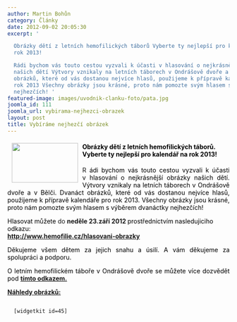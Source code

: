 ```yaml
---
author: Martin Bohůn
category: Články
date: 2012-09-02 20:05:30
excerpt: '

  Obrázky dětí z letních hemofilických táborů Vyberte ty nejlepší pro kalendář na
  rok 2013!

  Rádi bychom vás touto cestou vyzvali k účasti v hlasování o nejkrásnější obrázky
  našich dětí Výtvory vznikaly na letních táborech v Ondrášově dvoře a v Bělči Dvanáct
  obrázků, které od vás dostanou nejvíce hlasů, použijeme k přípravě kalendáře pro
  rok 2013 Všechny obrázky jsou krásné, proto nám pomozte svým hlasem s výběrem dvanáctky
  nejhezčích! '
featured-image: images/uvodnik-clanku-foto/pata.jpg
joomla_id: 111
joomla_url: vybirama-nejhezci-obrazek
layout: post
title: Vybíráme nejhezčí obrázek
---
```


<h4>
 <img border="0" height="90" src="{{ site.baseurl }}/images/uvodnik-clanku-foto/pata.jpg" style="float: left; margin-left: 10px; margin-right: 10px;" width="150"/>
</h4>
<h4>
 <span style="color: #000000;">
  Obrázky dětí z letních hemofilických táborů. Vyberte ty nejlepší pro kalendář na rok 2013!
 </span>
</h4>
<p style="text-align: justify;">
 R
 <span style="color: #000000;">
  ádi bychom vás touto cestou vyzvali k účasti v hlasování o nejkrásnější obrázky našich dětí. Výtvory vznikaly na letních táborech v Ondrášově dvoře a v Bělči. Dvanáct obrázků, které od vás dostanou nejvíce hlasů, použijeme k přípravě kalendáře pro rok 2013. Všechny obrázky jsou krásné, proto nám pomozte svým hlasem s výběrem dvanáctky nejhezčích!
 </span>
</p>
<p>
 <span style="color: #000000;">
  Hlasovat můžete
 </span>
 do
 <strong>
  neděle 23.září 2012
 </strong>
 <span style="color: #000000;">
  prostřednictvím nasledujiciho odkazu:
 </span>
 <strong>
  <a href="http://www.hemofilie.cz/hlasovani-obrazky">
   <br/>
   http://www.hemofilie.cz/hlasovani-obrazky
  </a>
 </strong>
</p>
<p style="text-align: justify;">
 <span style="color: #000000;">
  Děkujeme všem dětem za jejich snahu a úsilí. A vám děkujeme za spolupráci a podporu.
 </span>
</p>
<p style="text-align: justify;">
 <span style="color: #000000;">
  O letním hemofilickém táboře v Ondrášově dvoře se můžete více dozvědět pod
 </span>
 <a href="index.php/akce-seznam/12-akce1/104-ondrasuv-dvur-zil-olympiadou" target="_blank" title="Ondrášův dvůr žil olympiádou">
  <strong>
   tímto odkazem.
  </strong>
  <span style="color: #000000;">
   <br/>
  </span>
 </a>
</p>
<p>
 <strong>
  <span style="text-decoration: underline;">
   Náhledy obrázků:
  </span>
 </strong>
 <span style="color: #000000;">
  <br/>
 </span>
</p>
<p>
 <code>
  [widgetkit id=45]
 </code>
</p>